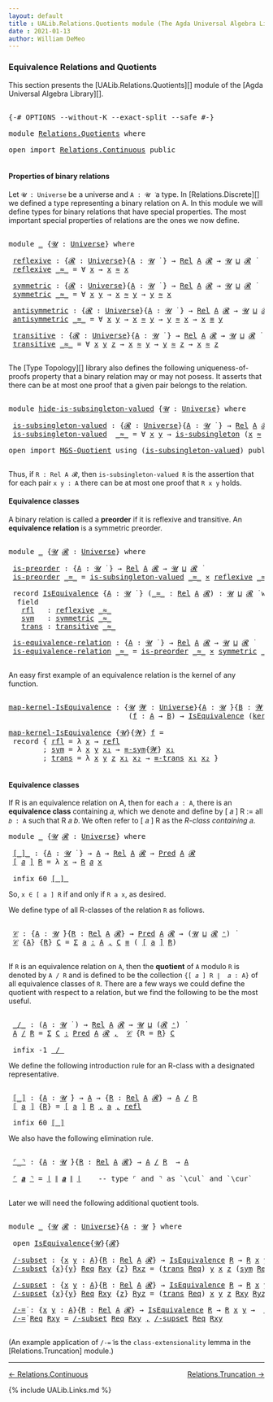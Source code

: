 ```yaml
---
layout: default
title : UALib.Relations.Quotients module (The Agda Universal Algebra Library)
date : 2021-01-13
author: William DeMeo
---
```


### <a id="equivalence-relations-and-quotients">Equivalence Relations and Quotients</a>

This section presents the [UALib.Relations.Quotients][] module of the [Agda Universal Algebra Library][].

<pre class="Agda">

<a id="354" class="Symbol">{-#</a> <a id="358" class="Keyword">OPTIONS</a> <a id="366" class="Pragma">--without-K</a> <a id="378" class="Pragma">--exact-split</a> <a id="392" class="Pragma">--safe</a> <a id="399" class="Symbol">#-}</a>

<a id="404" class="Keyword">module</a> <a id="411" href="Relations.Quotients.html" class="Module">Relations.Quotients</a> <a id="431" class="Keyword">where</a>

<a id="438" class="Keyword">open</a> <a id="443" class="Keyword">import</a> <a id="450" href="Relations.Continuous.html" class="Module">Relations.Continuous</a> <a id="471" class="Keyword">public</a>

</pre>


#### <a id="properties-of-binary-relations">Properties of binary relations</a>

Let `𝓤 : Universe` be a universe and `A : 𝓤 ̇` a type.  In [Relations.Discrete][] we defined a type representing a binary relation on A.  In this module we will define types for binary relations that have special properties. The most important special properties of relations are the ones we now define.

<pre class="Agda">

<a id="891" class="Keyword">module</a> <a id="898" href="Relations.Quotients.html#898" class="Module">_</a> <a id="900" class="Symbol">{</a><a id="901" href="Relations.Quotients.html#901" class="Bound">𝓤</a> <a id="903" class="Symbol">:</a> <a id="905" href="Agda.Primitive.html#423" class="Postulate">Universe</a><a id="913" class="Symbol">}</a> <a id="915" class="Keyword">where</a>

 <a id="923" href="Relations.Quotients.html#923" class="Function">reflexive</a> <a id="933" class="Symbol">:</a> <a id="935" class="Symbol">{</a><a id="936" href="Relations.Quotients.html#936" class="Bound">𝓡</a> <a id="938" class="Symbol">:</a> <a id="940" href="Agda.Primitive.html#423" class="Postulate">Universe</a><a id="948" class="Symbol">}{</a><a id="950" href="Relations.Quotients.html#950" class="Bound">A</a> <a id="952" class="Symbol">:</a> <a id="954" href="Relations.Quotients.html#901" class="Bound">𝓤</a> <a id="956" href="Universes.html#403" class="Function Operator">̇</a> <a id="958" class="Symbol">}</a> <a id="960" class="Symbol">→</a> <a id="962" href="Relations.Discrete.html#7222" class="Function">Rel</a> <a id="966" href="Relations.Quotients.html#950" class="Bound">A</a> <a id="968" href="Relations.Quotients.html#936" class="Bound">𝓡</a> <a id="970" class="Symbol">→</a> <a id="972" href="Relations.Quotients.html#901" class="Bound">𝓤</a> <a id="974" href="Agda.Primitive.html#636" class="Primitive Operator">⊔</a> <a id="976" href="Relations.Quotients.html#936" class="Bound">𝓡</a> <a id="978" href="Universes.html#403" class="Function Operator">̇</a>
 <a id="981" href="Relations.Quotients.html#923" class="Function">reflexive</a> <a id="991" href="Relations.Quotients.html#991" class="Bound Operator">_≈_</a> <a id="995" class="Symbol">=</a> <a id="997" class="Symbol">∀</a> <a id="999" href="Relations.Quotients.html#999" class="Bound">x</a> <a id="1001" class="Symbol">→</a> <a id="1003" href="Relations.Quotients.html#999" class="Bound">x</a> <a id="1005" href="Relations.Quotients.html#991" class="Bound Operator">≈</a> <a id="1007" href="Relations.Quotients.html#999" class="Bound">x</a>

 <a id="1011" href="Relations.Quotients.html#1011" class="Function">symmetric</a> <a id="1021" class="Symbol">:</a> <a id="1023" class="Symbol">{</a><a id="1024" href="Relations.Quotients.html#1024" class="Bound">𝓡</a> <a id="1026" class="Symbol">:</a> <a id="1028" href="Agda.Primitive.html#423" class="Postulate">Universe</a><a id="1036" class="Symbol">}{</a><a id="1038" href="Relations.Quotients.html#1038" class="Bound">A</a> <a id="1040" class="Symbol">:</a> <a id="1042" href="Relations.Quotients.html#901" class="Bound">𝓤</a> <a id="1044" href="Universes.html#403" class="Function Operator">̇</a> <a id="1046" class="Symbol">}</a> <a id="1048" class="Symbol">→</a> <a id="1050" href="Relations.Discrete.html#7222" class="Function">Rel</a> <a id="1054" href="Relations.Quotients.html#1038" class="Bound">A</a> <a id="1056" href="Relations.Quotients.html#1024" class="Bound">𝓡</a> <a id="1058" class="Symbol">→</a> <a id="1060" href="Relations.Quotients.html#901" class="Bound">𝓤</a> <a id="1062" href="Agda.Primitive.html#636" class="Primitive Operator">⊔</a> <a id="1064" href="Relations.Quotients.html#1024" class="Bound">𝓡</a> <a id="1066" href="Universes.html#403" class="Function Operator">̇</a>
 <a id="1069" href="Relations.Quotients.html#1011" class="Function">symmetric</a> <a id="1079" href="Relations.Quotients.html#1079" class="Bound Operator">_≈_</a> <a id="1083" class="Symbol">=</a> <a id="1085" class="Symbol">∀</a> <a id="1087" href="Relations.Quotients.html#1087" class="Bound">x</a> <a id="1089" href="Relations.Quotients.html#1089" class="Bound">y</a> <a id="1091" class="Symbol">→</a> <a id="1093" href="Relations.Quotients.html#1087" class="Bound">x</a> <a id="1095" href="Relations.Quotients.html#1079" class="Bound Operator">≈</a> <a id="1097" href="Relations.Quotients.html#1089" class="Bound">y</a> <a id="1099" class="Symbol">→</a> <a id="1101" href="Relations.Quotients.html#1089" class="Bound">y</a> <a id="1103" href="Relations.Quotients.html#1079" class="Bound Operator">≈</a> <a id="1105" href="Relations.Quotients.html#1087" class="Bound">x</a>

 <a id="1109" href="Relations.Quotients.html#1109" class="Function">antisymmetric</a> <a id="1123" class="Symbol">:</a> <a id="1125" class="Symbol">{</a><a id="1126" href="Relations.Quotients.html#1126" class="Bound">𝓡</a> <a id="1128" class="Symbol">:</a> <a id="1130" href="Agda.Primitive.html#423" class="Postulate">Universe</a><a id="1138" class="Symbol">}{</a><a id="1140" href="Relations.Quotients.html#1140" class="Bound">A</a> <a id="1142" class="Symbol">:</a> <a id="1144" href="Relations.Quotients.html#901" class="Bound">𝓤</a> <a id="1146" href="Universes.html#403" class="Function Operator">̇</a> <a id="1148" class="Symbol">}</a> <a id="1150" class="Symbol">→</a> <a id="1152" href="Relations.Discrete.html#7222" class="Function">Rel</a> <a id="1156" href="Relations.Quotients.html#1140" class="Bound">A</a> <a id="1158" href="Relations.Quotients.html#1126" class="Bound">𝓡</a> <a id="1160" class="Symbol">→</a> <a id="1162" href="Relations.Quotients.html#901" class="Bound">𝓤</a> <a id="1164" href="Agda.Primitive.html#636" class="Primitive Operator">⊔</a> <a id="1166" href="Relations.Quotients.html#1126" class="Bound">𝓡</a> <a id="1168" href="Universes.html#403" class="Function Operator">̇</a>
 <a id="1171" href="Relations.Quotients.html#1109" class="Function">antisymmetric</a> <a id="1185" href="Relations.Quotients.html#1185" class="Bound Operator">_≈_</a> <a id="1189" class="Symbol">=</a> <a id="1191" class="Symbol">∀</a> <a id="1193" href="Relations.Quotients.html#1193" class="Bound">x</a> <a id="1195" href="Relations.Quotients.html#1195" class="Bound">y</a> <a id="1197" class="Symbol">→</a> <a id="1199" href="Relations.Quotients.html#1193" class="Bound">x</a> <a id="1201" href="Relations.Quotients.html#1185" class="Bound Operator">≈</a> <a id="1203" href="Relations.Quotients.html#1195" class="Bound">y</a> <a id="1205" class="Symbol">→</a> <a id="1207" href="Relations.Quotients.html#1195" class="Bound">y</a> <a id="1209" href="Relations.Quotients.html#1185" class="Bound Operator">≈</a> <a id="1211" href="Relations.Quotients.html#1193" class="Bound">x</a> <a id="1213" class="Symbol">→</a> <a id="1215" href="Relations.Quotients.html#1193" class="Bound">x</a> <a id="1217" href="Prelude.Equality.html#2570" class="Datatype Operator">≡</a> <a id="1219" href="Relations.Quotients.html#1195" class="Bound">y</a>

 <a id="1223" href="Relations.Quotients.html#1223" class="Function">transitive</a> <a id="1234" class="Symbol">:</a> <a id="1236" class="Symbol">{</a><a id="1237" href="Relations.Quotients.html#1237" class="Bound">𝓡</a> <a id="1239" class="Symbol">:</a> <a id="1241" href="Agda.Primitive.html#423" class="Postulate">Universe</a><a id="1249" class="Symbol">}{</a><a id="1251" href="Relations.Quotients.html#1251" class="Bound">A</a> <a id="1253" class="Symbol">:</a> <a id="1255" href="Relations.Quotients.html#901" class="Bound">𝓤</a> <a id="1257" href="Universes.html#403" class="Function Operator">̇</a> <a id="1259" class="Symbol">}</a> <a id="1261" class="Symbol">→</a> <a id="1263" href="Relations.Discrete.html#7222" class="Function">Rel</a> <a id="1267" href="Relations.Quotients.html#1251" class="Bound">A</a> <a id="1269" href="Relations.Quotients.html#1237" class="Bound">𝓡</a> <a id="1271" class="Symbol">→</a> <a id="1273" href="Relations.Quotients.html#901" class="Bound">𝓤</a> <a id="1275" href="Agda.Primitive.html#636" class="Primitive Operator">⊔</a> <a id="1277" href="Relations.Quotients.html#1237" class="Bound">𝓡</a> <a id="1279" href="Universes.html#403" class="Function Operator">̇</a>
 <a id="1282" href="Relations.Quotients.html#1223" class="Function">transitive</a> <a id="1293" href="Relations.Quotients.html#1293" class="Bound Operator">_≈_</a> <a id="1297" class="Symbol">=</a> <a id="1299" class="Symbol">∀</a> <a id="1301" href="Relations.Quotients.html#1301" class="Bound">x</a> <a id="1303" href="Relations.Quotients.html#1303" class="Bound">y</a> <a id="1305" href="Relations.Quotients.html#1305" class="Bound">z</a> <a id="1307" class="Symbol">→</a> <a id="1309" href="Relations.Quotients.html#1301" class="Bound">x</a> <a id="1311" href="Relations.Quotients.html#1293" class="Bound Operator">≈</a> <a id="1313" href="Relations.Quotients.html#1303" class="Bound">y</a> <a id="1315" class="Symbol">→</a> <a id="1317" href="Relations.Quotients.html#1303" class="Bound">y</a> <a id="1319" href="Relations.Quotients.html#1293" class="Bound Operator">≈</a> <a id="1321" href="Relations.Quotients.html#1305" class="Bound">z</a> <a id="1323" class="Symbol">→</a> <a id="1325" href="Relations.Quotients.html#1301" class="Bound">x</a> <a id="1327" href="Relations.Quotients.html#1293" class="Bound Operator">≈</a> <a id="1329" href="Relations.Quotients.html#1305" class="Bound">z</a>

</pre>

The [Type Topology][] library also defines the following uniqueness-of-proofs property that a binary relation may or may not posess. It asserts that there can be at most one proof that a given pair belongs to the relation.

<pre class="Agda">

<a id="1582" class="Keyword">module</a> <a id="hide-is-subsingleton-valued"></a><a id="1589" href="Relations.Quotients.html#1589" class="Module">hide-is-subsingleton-valued</a> <a id="1617" class="Symbol">{</a><a id="1618" href="Relations.Quotients.html#1618" class="Bound">𝓤</a> <a id="1620" class="Symbol">:</a> <a id="1622" href="Agda.Primitive.html#423" class="Postulate">Universe</a><a id="1630" class="Symbol">}</a> <a id="1632" class="Keyword">where</a>

 <a id="hide-is-subsingleton-valued.is-subsingleton-valued"></a><a id="1640" href="Relations.Quotients.html#1640" class="Function">is-subsingleton-valued</a> <a id="1663" class="Symbol">:</a> <a id="1665" class="Symbol">{</a><a id="1666" href="Relations.Quotients.html#1666" class="Bound">𝓡</a> <a id="1668" class="Symbol">:</a> <a id="1670" href="Agda.Primitive.html#423" class="Postulate">Universe</a><a id="1678" class="Symbol">}{</a><a id="1680" href="Relations.Quotients.html#1680" class="Bound">A</a> <a id="1682" class="Symbol">:</a> <a id="1684" href="Relations.Quotients.html#1618" class="Bound">𝓤</a> <a id="1686" href="Universes.html#403" class="Function Operator">̇</a> <a id="1688" class="Symbol">}</a> <a id="1690" class="Symbol">→</a> <a id="1692" href="Relations.Discrete.html#7222" class="Function">Rel</a> <a id="1696" href="Relations.Quotients.html#1680" class="Bound">A</a> <a id="1698" href="Relations.Quotients.html#1666" class="Bound">𝓡</a> <a id="1700" class="Symbol">→</a> <a id="1702" href="Relations.Quotients.html#1618" class="Bound">𝓤</a> <a id="1704" href="Agda.Primitive.html#636" class="Primitive Operator">⊔</a> <a id="1706" href="Relations.Quotients.html#1666" class="Bound">𝓡</a> <a id="1708" href="Universes.html#403" class="Function Operator">̇</a>
 <a id="1711" href="Relations.Quotients.html#1640" class="Function">is-subsingleton-valued</a>  <a id="1735" href="Relations.Quotients.html#1735" class="Bound Operator">_≈_</a> <a id="1739" class="Symbol">=</a> <a id="1741" class="Symbol">∀</a> <a id="1743" href="Relations.Quotients.html#1743" class="Bound">x</a> <a id="1745" href="Relations.Quotients.html#1745" class="Bound">y</a> <a id="1747" class="Symbol">→</a> <a id="1749" href="MGS-Basic-UF.html#743" class="Function">is-subsingleton</a> <a id="1765" class="Symbol">(</a><a id="1766" href="Relations.Quotients.html#1743" class="Bound">x</a> <a id="1768" href="Relations.Quotients.html#1735" class="Bound Operator">≈</a> <a id="1770" href="Relations.Quotients.html#1745" class="Bound">y</a><a id="1771" class="Symbol">)</a>

<a id="1774" class="Keyword">open</a> <a id="1779" class="Keyword">import</a> <a id="1786" href="MGS-Quotient.html" class="Module">MGS-Quotient</a> <a id="1799" class="Keyword">using</a> <a id="1805" class="Symbol">(</a><a id="1806" href="MGS-Quotient.html#398" class="Function">is-subsingleton-valued</a><a id="1828" class="Symbol">)</a> <a id="1830" class="Keyword">public</a>

</pre>

Thus, if `R : Rel A 𝓡`, then `is-subsingleton-valued R` is the assertion that for each pair `x y : A` there can be at most one proof that `R x y` holds.



#### <a id="equivalence-classes">Equivalence classes</a>

A binary relation is called a **preorder** if it is reflexive and transitive. An **equivalence relation** is a symmetric preorder.


<pre class="Agda">

<a id="2211" class="Keyword">module</a> <a id="2218" href="Relations.Quotients.html#2218" class="Module">_</a> <a id="2220" class="Symbol">{</a><a id="2221" href="Relations.Quotients.html#2221" class="Bound">𝓤</a> <a id="2223" href="Relations.Quotients.html#2223" class="Bound">𝓡</a> <a id="2225" class="Symbol">:</a> <a id="2227" href="Agda.Primitive.html#423" class="Postulate">Universe</a><a id="2235" class="Symbol">}</a> <a id="2237" class="Keyword">where</a>

 <a id="2245" href="Relations.Quotients.html#2245" class="Function">is-preorder</a> <a id="2257" class="Symbol">:</a> <a id="2259" class="Symbol">{</a><a id="2260" href="Relations.Quotients.html#2260" class="Bound">A</a> <a id="2262" class="Symbol">:</a> <a id="2264" href="Relations.Quotients.html#2221" class="Bound">𝓤</a> <a id="2266" href="Universes.html#403" class="Function Operator">̇</a> <a id="2268" class="Symbol">}</a> <a id="2270" class="Symbol">→</a> <a id="2272" href="Relations.Discrete.html#7222" class="Function">Rel</a> <a id="2276" href="Relations.Quotients.html#2260" class="Bound">A</a> <a id="2278" href="Relations.Quotients.html#2223" class="Bound">𝓡</a> <a id="2280" class="Symbol">→</a> <a id="2282" href="Relations.Quotients.html#2221" class="Bound">𝓤</a> <a id="2284" href="Agda.Primitive.html#636" class="Primitive Operator">⊔</a> <a id="2286" href="Relations.Quotients.html#2223" class="Bound">𝓡</a> <a id="2288" href="Universes.html#403" class="Function Operator">̇</a>
 <a id="2291" href="Relations.Quotients.html#2245" class="Function">is-preorder</a> <a id="2303" href="Relations.Quotients.html#2303" class="Bound Operator">_≈_</a> <a id="2307" class="Symbol">=</a> <a id="2309" href="MGS-Quotient.html#398" class="Function">is-subsingleton-valued</a> <a id="2332" href="Relations.Quotients.html#2303" class="Bound Operator">_≈_</a> <a id="2336" href="MGS-MLTT.html#3515" class="Function Operator">×</a> <a id="2338" href="Relations.Quotients.html#923" class="Function">reflexive</a> <a id="2348" href="Relations.Quotients.html#2303" class="Bound Operator">_≈_</a> <a id="2352" href="MGS-MLTT.html#3515" class="Function Operator">×</a> <a id="2354" href="Relations.Quotients.html#1223" class="Function">transitive</a> <a id="2365" href="Relations.Quotients.html#2303" class="Bound Operator">_≈_</a>

 <a id="2371" class="Keyword">record</a> <a id="2378" href="Relations.Quotients.html#2378" class="Record">IsEquivalence</a> <a id="2392" class="Symbol">{</a><a id="2393" href="Relations.Quotients.html#2393" class="Bound">A</a> <a id="2395" class="Symbol">:</a> <a id="2397" href="Relations.Quotients.html#2221" class="Bound">𝓤</a> <a id="2399" href="Universes.html#403" class="Function Operator">̇</a> <a id="2401" class="Symbol">}</a> <a id="2403" class="Symbol">(</a><a id="2404" href="Relations.Quotients.html#2404" class="Bound Operator">_≈_</a> <a id="2408" class="Symbol">:</a> <a id="2410" href="Relations.Discrete.html#7222" class="Function">Rel</a> <a id="2414" href="Relations.Quotients.html#2393" class="Bound">A</a> <a id="2416" href="Relations.Quotients.html#2223" class="Bound">𝓡</a><a id="2417" class="Symbol">)</a> <a id="2419" class="Symbol">:</a> <a id="2421" href="Relations.Quotients.html#2221" class="Bound">𝓤</a> <a id="2423" href="Agda.Primitive.html#636" class="Primitive Operator">⊔</a> <a id="2425" href="Relations.Quotients.html#2223" class="Bound">𝓡</a> <a id="2427" href="Universes.html#403" class="Function Operator">̇</a> <a id="2429" class="Keyword">where</a>
  <a id="2437" class="Keyword">field</a>
   <a id="2446" href="Relations.Quotients.html#2446" class="Field">rfl</a>   <a id="2452" class="Symbol">:</a> <a id="2454" href="Relations.Quotients.html#923" class="Function">reflexive</a> <a id="2464" href="Relations.Quotients.html#2404" class="Bound Operator">_≈_</a>
   <a id="2471" href="Relations.Quotients.html#2471" class="Field">sym</a>   <a id="2477" class="Symbol">:</a> <a id="2479" href="Relations.Quotients.html#1011" class="Function">symmetric</a> <a id="2489" href="Relations.Quotients.html#2404" class="Bound Operator">_≈_</a>
   <a id="2496" href="Relations.Quotients.html#2496" class="Field">trans</a> <a id="2502" class="Symbol">:</a> <a id="2504" href="Relations.Quotients.html#1223" class="Function">transitive</a> <a id="2515" href="Relations.Quotients.html#2404" class="Bound Operator">_≈_</a>

 <a id="2521" href="Relations.Quotients.html#2521" class="Function">is-equivalence-relation</a> <a id="2545" class="Symbol">:</a> <a id="2547" class="Symbol">{</a><a id="2548" href="Relations.Quotients.html#2548" class="Bound">A</a> <a id="2550" class="Symbol">:</a> <a id="2552" href="Relations.Quotients.html#2221" class="Bound">𝓤</a> <a id="2554" href="Universes.html#403" class="Function Operator">̇</a> <a id="2556" class="Symbol">}</a> <a id="2558" class="Symbol">→</a> <a id="2560" href="Relations.Discrete.html#7222" class="Function">Rel</a> <a id="2564" href="Relations.Quotients.html#2548" class="Bound">A</a> <a id="2566" href="Relations.Quotients.html#2223" class="Bound">𝓡</a> <a id="2568" class="Symbol">→</a> <a id="2570" href="Relations.Quotients.html#2221" class="Bound">𝓤</a> <a id="2572" href="Agda.Primitive.html#636" class="Primitive Operator">⊔</a> <a id="2574" href="Relations.Quotients.html#2223" class="Bound">𝓡</a> <a id="2576" href="Universes.html#403" class="Function Operator">̇</a>
 <a id="2579" href="Relations.Quotients.html#2521" class="Function">is-equivalence-relation</a> <a id="2603" href="Relations.Quotients.html#2603" class="Bound Operator">_≈_</a> <a id="2607" class="Symbol">=</a> <a id="2609" href="Relations.Quotients.html#2245" class="Function">is-preorder</a> <a id="2621" href="Relations.Quotients.html#2603" class="Bound Operator">_≈_</a> <a id="2625" href="MGS-MLTT.html#3515" class="Function Operator">×</a> <a id="2627" href="Relations.Quotients.html#1011" class="Function">symmetric</a> <a id="2637" href="Relations.Quotients.html#2603" class="Bound Operator">_≈_</a>

</pre>

An easy first example of an equivalence relation is the kernel of any function.

<pre class="Agda">

<a id="map-kernel-IsEquivalence"></a><a id="2749" href="Relations.Quotients.html#2749" class="Function">map-kernel-IsEquivalence</a> <a id="2774" class="Symbol">:</a> <a id="2776" class="Symbol">{</a><a id="2777" href="Relations.Quotients.html#2777" class="Bound">𝓤</a> <a id="2779" href="Relations.Quotients.html#2779" class="Bound">𝓦</a> <a id="2781" class="Symbol">:</a> <a id="2783" href="Agda.Primitive.html#423" class="Postulate">Universe</a><a id="2791" class="Symbol">}{</a><a id="2793" href="Relations.Quotients.html#2793" class="Bound">A</a> <a id="2795" class="Symbol">:</a> <a id="2797" href="Relations.Quotients.html#2777" class="Bound">𝓤</a> <a id="2799" href="Universes.html#403" class="Function Operator">̇</a><a id="2800" class="Symbol">}{</a><a id="2802" href="Relations.Quotients.html#2802" class="Bound">B</a> <a id="2804" class="Symbol">:</a> <a id="2806" href="Relations.Quotients.html#2779" class="Bound">𝓦</a> <a id="2808" href="Universes.html#403" class="Function Operator">̇</a><a id="2809" class="Symbol">}</a>
                            <a id="2839" class="Symbol">(</a><a id="2840" href="Relations.Quotients.html#2840" class="Bound">f</a> <a id="2842" class="Symbol">:</a> <a id="2844" href="Relations.Quotients.html#2793" class="Bound">A</a> <a id="2846" class="Symbol">→</a> <a id="2848" href="Relations.Quotients.html#2802" class="Bound">B</a><a id="2849" class="Symbol">)</a> <a id="2851" class="Symbol">→</a> <a id="2853" href="Relations.Quotients.html#2378" class="Record">IsEquivalence</a> <a id="2867" class="Symbol">(</a><a id="2868" href="Relations.Discrete.html#7775" class="Function">ker</a><a id="2871" class="Symbol">{</a><a id="2872" href="Relations.Quotients.html#2777" class="Bound">𝓤</a><a id="2873" class="Symbol">}{</a><a id="2875" href="Relations.Quotients.html#2779" class="Bound">𝓦</a><a id="2876" class="Symbol">}</a> <a id="2878" href="Relations.Quotients.html#2840" class="Bound">f</a><a id="2879" class="Symbol">)</a>

<a id="2882" href="Relations.Quotients.html#2749" class="Function">map-kernel-IsEquivalence</a> <a id="2907" class="Symbol">{</a><a id="2908" href="Relations.Quotients.html#2908" class="Bound">𝓤</a><a id="2909" class="Symbol">}{</a><a id="2911" href="Relations.Quotients.html#2911" class="Bound">𝓦</a><a id="2912" class="Symbol">}</a> <a id="2914" href="Relations.Quotients.html#2914" class="Bound">f</a> <a id="2916" class="Symbol">=</a>
 <a id="2919" class="Keyword">record</a> <a id="2926" class="Symbol">{</a> <a id="2928" href="Relations.Quotients.html#2446" class="Field">rfl</a> <a id="2932" class="Symbol">=</a> <a id="2934" class="Symbol">λ</a> <a id="2936" href="Relations.Quotients.html#2936" class="Bound">x</a> <a id="2938" class="Symbol">→</a> <a id="2940" href="Identity-Type.html#162" class="InductiveConstructor">refl</a>
        <a id="2953" class="Symbol">;</a> <a id="2955" href="Relations.Quotients.html#2471" class="Field">sym</a> <a id="2959" class="Symbol">=</a> <a id="2961" class="Symbol">λ</a> <a id="2963" href="Relations.Quotients.html#2963" class="Bound">x</a> <a id="2965" href="Relations.Quotients.html#2965" class="Bound">y</a> <a id="2967" href="Relations.Quotients.html#2967" class="Bound">x₁</a> <a id="2970" class="Symbol">→</a> <a id="2972" href="Prelude.Equality.html#3161" class="Function">≡-sym</a><a id="2977" class="Symbol">{</a><a id="2978" href="Relations.Quotients.html#2911" class="Bound">𝓦</a><a id="2979" class="Symbol">}</a> <a id="2981" href="Relations.Quotients.html#2967" class="Bound">x₁</a>
        <a id="2992" class="Symbol">;</a> <a id="2994" href="Relations.Quotients.html#2496" class="Field">trans</a> <a id="3000" class="Symbol">=</a> <a id="3002" class="Symbol">λ</a> <a id="3004" href="Relations.Quotients.html#3004" class="Bound">x</a> <a id="3006" href="Relations.Quotients.html#3006" class="Bound">y</a> <a id="3008" href="Relations.Quotients.html#3008" class="Bound">z</a> <a id="3010" href="Relations.Quotients.html#3010" class="Bound">x₁</a> <a id="3013" href="Relations.Quotients.html#3013" class="Bound">x₂</a> <a id="3016" class="Symbol">→</a> <a id="3018" href="Prelude.Equality.html#3306" class="Function">≡-trans</a> <a id="3026" href="Relations.Quotients.html#3010" class="Bound">x₁</a> <a id="3029" href="Relations.Quotients.html#3013" class="Bound">x₂</a> <a id="3032" class="Symbol">}</a>

</pre>




#### <a id="equivalence-classes">Equivalence classes</a>

If R is an equivalence relation on A, then for each `𝑎 : A`, there is an **equivalence class** containing 𝑎, which we denote and define by [ 𝑎 ] R := all `𝑏 : A` such that R 𝑎 𝑏. We often refer to [ 𝑎 ] R as the *R-class containing* 𝑎.

<pre class="Agda">
<a id="3358" class="Keyword">module</a> <a id="3365" href="Relations.Quotients.html#3365" class="Module">_</a> <a id="3367" class="Symbol">{</a><a id="3368" href="Relations.Quotients.html#3368" class="Bound">𝓤</a> <a id="3370" href="Relations.Quotients.html#3370" class="Bound">𝓡</a> <a id="3372" class="Symbol">:</a> <a id="3374" href="Agda.Primitive.html#423" class="Postulate">Universe</a><a id="3382" class="Symbol">}</a> <a id="3384" class="Keyword">where</a>

 <a id="3392" href="Relations.Quotients.html#3392" class="Function Operator">[_]_</a> <a id="3397" class="Symbol">:</a> <a id="3399" class="Symbol">{</a><a id="3400" href="Relations.Quotients.html#3400" class="Bound">A</a> <a id="3402" class="Symbol">:</a> <a id="3404" href="Relations.Quotients.html#3368" class="Bound">𝓤</a> <a id="3406" href="Universes.html#403" class="Function Operator">̇</a> <a id="3408" class="Symbol">}</a> <a id="3410" class="Symbol">→</a> <a id="3412" href="Relations.Quotients.html#3400" class="Bound">A</a> <a id="3414" class="Symbol">→</a> <a id="3416" href="Relations.Discrete.html#7222" class="Function">Rel</a> <a id="3420" href="Relations.Quotients.html#3400" class="Bound">A</a> <a id="3422" href="Relations.Quotients.html#3370" class="Bound">𝓡</a> <a id="3424" class="Symbol">→</a> <a id="3426" href="Relations.Discrete.html#1660" class="Function">Pred</a> <a id="3431" href="Relations.Quotients.html#3400" class="Bound">A</a> <a id="3433" href="Relations.Quotients.html#3370" class="Bound">𝓡</a>
 <a id="3436" href="Relations.Quotients.html#3392" class="Function Operator">[</a> <a id="3438" href="Relations.Quotients.html#3438" class="Bound">𝑎</a> <a id="3440" href="Relations.Quotients.html#3392" class="Function Operator">]</a> <a id="3442" href="Relations.Quotients.html#3442" class="Bound">R</a> <a id="3444" class="Symbol">=</a> <a id="3446" class="Symbol">λ</a> <a id="3448" href="Relations.Quotients.html#3448" class="Bound">x</a> <a id="3450" class="Symbol">→</a> <a id="3452" href="Relations.Quotients.html#3442" class="Bound">R</a> <a id="3454" href="Relations.Quotients.html#3438" class="Bound">𝑎</a> <a id="3456" href="Relations.Quotients.html#3448" class="Bound">x</a>

 <a id="3460" class="Keyword">infix</a> <a id="3466" class="Number">60</a> <a id="3469" href="Relations.Quotients.html#3392" class="Function Operator">[_]_</a>
</pre>

So, `x ∈ [ a ] R` if and only if `R a x`, as desired.

We define type of all R-classes of the relation `R` as follows.

<pre class="Agda">

 <a id="3621" href="Relations.Quotients.html#3621" class="Function">𝒞</a> <a id="3623" class="Symbol">:</a> <a id="3625" class="Symbol">{</a><a id="3626" href="Relations.Quotients.html#3626" class="Bound">A</a> <a id="3628" class="Symbol">:</a> <a id="3630" href="Relations.Quotients.html#3368" class="Bound">𝓤</a> <a id="3632" href="Universes.html#403" class="Function Operator">̇</a><a id="3633" class="Symbol">}{</a><a id="3635" href="Relations.Quotients.html#3635" class="Bound">R</a> <a id="3637" class="Symbol">:</a> <a id="3639" href="Relations.Discrete.html#7222" class="Function">Rel</a> <a id="3643" href="Relations.Quotients.html#3626" class="Bound">A</a> <a id="3645" href="Relations.Quotients.html#3370" class="Bound">𝓡</a><a id="3646" class="Symbol">}</a> <a id="3648" class="Symbol">→</a> <a id="3650" href="Relations.Discrete.html#1660" class="Function">Pred</a> <a id="3655" href="Relations.Quotients.html#3626" class="Bound">A</a> <a id="3657" href="Relations.Quotients.html#3370" class="Bound">𝓡</a> <a id="3659" class="Symbol">→</a> <a id="3661" class="Symbol">(</a><a id="3662" href="Relations.Quotients.html#3368" class="Bound">𝓤</a> <a id="3664" href="Agda.Primitive.html#636" class="Primitive Operator">⊔</a> <a id="3666" href="Relations.Quotients.html#3370" class="Bound">𝓡</a> <a id="3668" href="Agda.Primitive.html#606" class="Primitive Operator">⁺</a><a id="3669" class="Symbol">)</a> <a id="3671" href="Universes.html#403" class="Function Operator">̇</a>
 <a id="3674" href="Relations.Quotients.html#3621" class="Function">𝒞</a> <a id="3676" class="Symbol">{</a><a id="3677" href="Relations.Quotients.html#3677" class="Bound">A</a><a id="3678" class="Symbol">}</a> <a id="3680" class="Symbol">{</a><a id="3681" href="Relations.Quotients.html#3681" class="Bound">R</a><a id="3682" class="Symbol">}</a> <a id="3684" href="Relations.Quotients.html#3684" class="Bound">C</a> <a id="3686" class="Symbol">=</a> <a id="3688" href="MGS-MLTT.html#3074" class="Function">Σ</a> <a id="3690" href="Relations.Quotients.html#3690" class="Bound">a</a> <a id="3692" href="MGS-MLTT.html#3074" class="Function">꞉</a> <a id="3694" href="Relations.Quotients.html#3677" class="Bound">A</a> <a id="3696" href="MGS-MLTT.html#3074" class="Function">,</a> <a id="3698" href="Relations.Quotients.html#3684" class="Bound">C</a> <a id="3700" href="Prelude.Equality.html#2570" class="Datatype Operator">≡</a> <a id="3702" class="Symbol">(</a> <a id="3704" href="Relations.Quotients.html#3392" class="Function Operator">[</a> <a id="3706" href="Relations.Quotients.html#3690" class="Bound">a</a> <a id="3708" href="Relations.Quotients.html#3392" class="Function Operator">]</a> <a id="3710" href="Relations.Quotients.html#3681" class="Bound">R</a><a id="3711" class="Symbol">)</a>

</pre>

If `R` is an equivalence relation on `A`, then the **quotient** of `A` modulo `R` is denoted by `A / R` and is defined to be the collection `{[ 𝑎 ] R ∣  𝑎 : A}` of all equivalence classes of `R`. There are a few ways we could define the quotient with respect to a relation, but we find the following to be the most useful.

<pre class="Agda">

 <a id="4065" href="Relations.Quotients.html#4065" class="Function Operator">_/_</a> <a id="4069" class="Symbol">:</a> <a id="4071" class="Symbol">(</a><a id="4072" href="Relations.Quotients.html#4072" class="Bound">A</a> <a id="4074" class="Symbol">:</a> <a id="4076" href="Relations.Quotients.html#3368" class="Bound">𝓤</a> <a id="4078" href="Universes.html#403" class="Function Operator">̇</a> <a id="4080" class="Symbol">)</a> <a id="4082" class="Symbol">→</a> <a id="4084" href="Relations.Discrete.html#7222" class="Function">Rel</a> <a id="4088" href="Relations.Quotients.html#4072" class="Bound">A</a> <a id="4090" href="Relations.Quotients.html#3370" class="Bound">𝓡</a> <a id="4092" class="Symbol">→</a> <a id="4094" href="Relations.Quotients.html#3368" class="Bound">𝓤</a> <a id="4096" href="Agda.Primitive.html#636" class="Primitive Operator">⊔</a> <a id="4098" class="Symbol">(</a><a id="4099" href="Relations.Quotients.html#3370" class="Bound">𝓡</a> <a id="4101" href="Agda.Primitive.html#606" class="Primitive Operator">⁺</a><a id="4102" class="Symbol">)</a> <a id="4104" href="Universes.html#403" class="Function Operator">̇</a>
 <a id="4107" href="Relations.Quotients.html#4107" class="Bound">A</a> <a id="4109" href="Relations.Quotients.html#4065" class="Function Operator">/</a> <a id="4111" href="Relations.Quotients.html#4111" class="Bound">R</a> <a id="4113" class="Symbol">=</a> <a id="4115" href="MGS-MLTT.html#3074" class="Function">Σ</a> <a id="4117" href="Relations.Quotients.html#4117" class="Bound">C</a> <a id="4119" href="MGS-MLTT.html#3074" class="Function">꞉</a> <a id="4121" href="Relations.Discrete.html#1660" class="Function">Pred</a> <a id="4126" href="Relations.Quotients.html#4107" class="Bound">A</a> <a id="4128" href="Relations.Quotients.html#3370" class="Bound">𝓡</a> <a id="4130" href="MGS-MLTT.html#3074" class="Function">,</a>  <a id="4133" href="Relations.Quotients.html#3621" class="Function">𝒞</a> <a id="4135" class="Symbol">{</a><a id="4136" class="Argument">R</a> <a id="4138" class="Symbol">=</a> <a id="4140" href="Relations.Quotients.html#4111" class="Bound">R</a><a id="4141" class="Symbol">}</a> <a id="4143" href="Relations.Quotients.html#4117" class="Bound">C</a>

 <a id="4147" class="Keyword">infix</a> <a id="4153" class="Number">-1</a> <a id="4156" href="Relations.Quotients.html#4065" class="Function Operator">_/_</a>
</pre>

We define the following introduction rule for an R-class with a designated representative.

<pre class="Agda">

 <a id="4279" href="Relations.Quotients.html#4279" class="Function Operator">⟦_⟧</a> <a id="4283" class="Symbol">:</a> <a id="4285" class="Symbol">{</a><a id="4286" href="Relations.Quotients.html#4286" class="Bound">A</a> <a id="4288" class="Symbol">:</a> <a id="4290" href="Relations.Quotients.html#3368" class="Bound">𝓤</a> <a id="4292" href="Universes.html#403" class="Function Operator">̇</a><a id="4293" class="Symbol">}</a> <a id="4295" class="Symbol">→</a> <a id="4297" href="Relations.Quotients.html#4286" class="Bound">A</a> <a id="4299" class="Symbol">→</a> <a id="4301" class="Symbol">{</a><a id="4302" href="Relations.Quotients.html#4302" class="Bound">R</a> <a id="4304" class="Symbol">:</a> <a id="4306" href="Relations.Discrete.html#7222" class="Function">Rel</a> <a id="4310" href="Relations.Quotients.html#4286" class="Bound">A</a> <a id="4312" href="Relations.Quotients.html#3370" class="Bound">𝓡</a><a id="4313" class="Symbol">}</a> <a id="4315" class="Symbol">→</a> <a id="4317" href="Relations.Quotients.html#4286" class="Bound">A</a> <a id="4319" href="Relations.Quotients.html#4065" class="Function Operator">/</a> <a id="4321" href="Relations.Quotients.html#4302" class="Bound">R</a>
 <a id="4324" href="Relations.Quotients.html#4279" class="Function Operator">⟦</a> <a id="4326" href="Relations.Quotients.html#4326" class="Bound">a</a> <a id="4328" href="Relations.Quotients.html#4279" class="Function Operator">⟧</a> <a id="4330" class="Symbol">{</a><a id="4331" href="Relations.Quotients.html#4331" class="Bound">R</a><a id="4332" class="Symbol">}</a> <a id="4334" class="Symbol">=</a> <a id="4336" href="Relations.Quotients.html#3392" class="Function Operator">[</a> <a id="4338" href="Relations.Quotients.html#4326" class="Bound">a</a> <a id="4340" href="Relations.Quotients.html#3392" class="Function Operator">]</a> <a id="4342" href="Relations.Quotients.html#4331" class="Bound">R</a> <a id="4344" href="Prelude.Preliminaries.html#11707" class="InductiveConstructor Operator">,</a> <a id="4346" href="Relations.Quotients.html#4326" class="Bound">a</a> <a id="4348" href="Prelude.Preliminaries.html#11707" class="InductiveConstructor Operator">,</a> <a id="4350" href="Identity-Type.html#162" class="InductiveConstructor">refl</a>

 <a id="4357" class="Keyword">infix</a> <a id="4363" class="Number">60</a> <a id="4366" href="Relations.Quotients.html#4279" class="Function Operator">⟦_⟧</a>
</pre>

We also have the following elimination rule.

<pre class="Agda">

 <a id="4443" href="Relations.Quotients.html#4443" class="Function Operator">⌜_⌝</a> <a id="4447" class="Symbol">:</a> <a id="4449" class="Symbol">{</a><a id="4450" href="Relations.Quotients.html#4450" class="Bound">A</a> <a id="4452" class="Symbol">:</a> <a id="4454" href="Relations.Quotients.html#3368" class="Bound">𝓤</a> <a id="4456" href="Universes.html#403" class="Function Operator">̇</a><a id="4457" class="Symbol">}{</a><a id="4459" href="Relations.Quotients.html#4459" class="Bound">R</a> <a id="4461" class="Symbol">:</a> <a id="4463" href="Relations.Discrete.html#7222" class="Function">Rel</a> <a id="4467" href="Relations.Quotients.html#4450" class="Bound">A</a> <a id="4469" href="Relations.Quotients.html#3370" class="Bound">𝓡</a><a id="4470" class="Symbol">}</a> <a id="4472" class="Symbol">→</a> <a id="4474" href="Relations.Quotients.html#4450" class="Bound">A</a> <a id="4476" href="Relations.Quotients.html#4065" class="Function Operator">/</a> <a id="4478" href="Relations.Quotients.html#4459" class="Bound">R</a>  <a id="4481" class="Symbol">→</a> <a id="4483" href="Relations.Quotients.html#4450" class="Bound">A</a>

 <a id="4487" href="Relations.Quotients.html#4443" class="Function Operator">⌜</a> <a id="4489" href="Relations.Quotients.html#4489" class="Bound">𝒂</a> <a id="4491" href="Relations.Quotients.html#4443" class="Function Operator">⌝</a> <a id="4493" class="Symbol">=</a> <a id="4495" href="Prelude.Preliminaries.html#12379" class="Function Operator">∣</a> <a id="4497" href="Prelude.Preliminaries.html#12457" class="Function Operator">∥</a> <a id="4499" href="Relations.Quotients.html#4489" class="Bound">𝒂</a> <a id="4501" href="Prelude.Preliminaries.html#12457" class="Function Operator">∥</a> <a id="4503" href="Prelude.Preliminaries.html#12379" class="Function Operator">∣</a>    <a id="4508" class="Comment">-- type ⌜ and ⌝ as `\cul` and `\cur`</a>

</pre>

Later we will need the following additional quotient tools.

<pre class="Agda">

<a id="4633" class="Keyword">module</a> <a id="4640" href="Relations.Quotients.html#4640" class="Module">_</a> <a id="4642" class="Symbol">{</a><a id="4643" href="Relations.Quotients.html#4643" class="Bound">𝓤</a> <a id="4645" href="Relations.Quotients.html#4645" class="Bound">𝓡</a> <a id="4647" class="Symbol">:</a> <a id="4649" href="Agda.Primitive.html#423" class="Postulate">Universe</a><a id="4657" class="Symbol">}{</a><a id="4659" href="Relations.Quotients.html#4659" class="Bound">A</a> <a id="4661" class="Symbol">:</a> <a id="4663" href="Relations.Quotients.html#4643" class="Bound">𝓤</a> <a id="4665" href="Universes.html#403" class="Function Operator">̇</a><a id="4666" class="Symbol">}</a> <a id="4668" class="Keyword">where</a>

 <a id="4676" class="Keyword">open</a> <a id="4681" href="Relations.Quotients.html#2378" class="Module">IsEquivalence</a><a id="4694" class="Symbol">{</a><a id="4695" href="Relations.Quotients.html#4643" class="Bound">𝓤</a><a id="4696" class="Symbol">}{</a><a id="4698" href="Relations.Quotients.html#4645" class="Bound">𝓡</a><a id="4699" class="Symbol">}</a>

 <a id="4703" href="Relations.Quotients.html#4703" class="Function">/-subset</a> <a id="4712" class="Symbol">:</a> <a id="4714" class="Symbol">{</a><a id="4715" href="Relations.Quotients.html#4715" class="Bound">x</a> <a id="4717" href="Relations.Quotients.html#4717" class="Bound">y</a> <a id="4719" class="Symbol">:</a> <a id="4721" href="Relations.Quotients.html#4659" class="Bound">A</a><a id="4722" class="Symbol">}{</a><a id="4724" href="Relations.Quotients.html#4724" class="Bound">R</a> <a id="4726" class="Symbol">:</a> <a id="4728" href="Relations.Discrete.html#7222" class="Function">Rel</a> <a id="4732" href="Relations.Quotients.html#4659" class="Bound">A</a> <a id="4734" href="Relations.Quotients.html#4645" class="Bound">𝓡</a><a id="4735" class="Symbol">}</a> <a id="4737" class="Symbol">→</a> <a id="4739" href="Relations.Quotients.html#2378" class="Record">IsEquivalence</a> <a id="4753" href="Relations.Quotients.html#4724" class="Bound">R</a> <a id="4755" class="Symbol">→</a> <a id="4757" href="Relations.Quotients.html#4724" class="Bound">R</a> <a id="4759" href="Relations.Quotients.html#4715" class="Bound">x</a> <a id="4761" href="Relations.Quotients.html#4717" class="Bound">y</a> <a id="4763" class="Symbol">→</a>  <a id="4766" href="Relations.Quotients.html#3392" class="Function Operator">[</a> <a id="4768" href="Relations.Quotients.html#4715" class="Bound">x</a> <a id="4770" href="Relations.Quotients.html#3392" class="Function Operator">]</a> <a id="4772" href="Relations.Quotients.html#4724" class="Bound">R</a>  <a id="4775" href="Relations.Discrete.html#2783" class="Function Operator">⊆</a>  <a id="4778" href="Relations.Quotients.html#3392" class="Function Operator">[</a> <a id="4780" href="Relations.Quotients.html#4717" class="Bound">y</a> <a id="4782" href="Relations.Quotients.html#3392" class="Function Operator">]</a> <a id="4784" href="Relations.Quotients.html#4724" class="Bound">R</a>
 <a id="4787" href="Relations.Quotients.html#4703" class="Function">/-subset</a> <a id="4796" class="Symbol">{</a><a id="4797" href="Relations.Quotients.html#4797" class="Bound">x</a><a id="4798" class="Symbol">}{</a><a id="4800" href="Relations.Quotients.html#4800" class="Bound">y</a><a id="4801" class="Symbol">}</a> <a id="4803" href="Relations.Quotients.html#4803" class="Bound">Req</a> <a id="4807" href="Relations.Quotients.html#4807" class="Bound">Rxy</a> <a id="4811" class="Symbol">{</a><a id="4812" href="Relations.Quotients.html#4812" class="Bound">z</a><a id="4813" class="Symbol">}</a> <a id="4815" href="Relations.Quotients.html#4815" class="Bound">Rxz</a> <a id="4819" class="Symbol">=</a> <a id="4821" class="Symbol">(</a><a id="4822" href="Relations.Quotients.html#2496" class="Field">trans</a> <a id="4828" href="Relations.Quotients.html#4803" class="Bound">Req</a><a id="4831" class="Symbol">)</a> <a id="4833" href="Relations.Quotients.html#4800" class="Bound">y</a> <a id="4835" href="Relations.Quotients.html#4797" class="Bound">x</a> <a id="4837" href="Relations.Quotients.html#4812" class="Bound">z</a> <a id="4839" class="Symbol">(</a><a id="4840" href="Relations.Quotients.html#2471" class="Field">sym</a> <a id="4844" href="Relations.Quotients.html#4803" class="Bound">Req</a> <a id="4848" href="Relations.Quotients.html#4797" class="Bound">x</a> <a id="4850" href="Relations.Quotients.html#4800" class="Bound">y</a> <a id="4852" href="Relations.Quotients.html#4807" class="Bound">Rxy</a><a id="4855" class="Symbol">)</a> <a id="4857" href="Relations.Quotients.html#4815" class="Bound">Rxz</a>

 <a id="4863" href="Relations.Quotients.html#4863" class="Function">/-supset</a> <a id="4872" class="Symbol">:</a> <a id="4874" class="Symbol">{</a><a id="4875" href="Relations.Quotients.html#4875" class="Bound">x</a> <a id="4877" href="Relations.Quotients.html#4877" class="Bound">y</a> <a id="4879" class="Symbol">:</a> <a id="4881" href="Relations.Quotients.html#4659" class="Bound">A</a><a id="4882" class="Symbol">}{</a><a id="4884" href="Relations.Quotients.html#4884" class="Bound">R</a> <a id="4886" class="Symbol">:</a> <a id="4888" href="Relations.Discrete.html#7222" class="Function">Rel</a> <a id="4892" href="Relations.Quotients.html#4659" class="Bound">A</a> <a id="4894" href="Relations.Quotients.html#4645" class="Bound">𝓡</a><a id="4895" class="Symbol">}</a> <a id="4897" class="Symbol">→</a> <a id="4899" href="Relations.Quotients.html#2378" class="Record">IsEquivalence</a> <a id="4913" href="Relations.Quotients.html#4884" class="Bound">R</a> <a id="4915" class="Symbol">→</a> <a id="4917" href="Relations.Quotients.html#4884" class="Bound">R</a> <a id="4919" href="Relations.Quotients.html#4875" class="Bound">x</a> <a id="4921" href="Relations.Quotients.html#4877" class="Bound">y</a> <a id="4923" class="Symbol">→</a>  <a id="4926" href="Relations.Quotients.html#3392" class="Function Operator">[</a> <a id="4928" href="Relations.Quotients.html#4877" class="Bound">y</a> <a id="4930" href="Relations.Quotients.html#3392" class="Function Operator">]</a> <a id="4932" href="Relations.Quotients.html#4884" class="Bound">R</a> <a id="4934" href="Relations.Discrete.html#2783" class="Function Operator">⊆</a> <a id="4936" href="Relations.Quotients.html#3392" class="Function Operator">[</a> <a id="4938" href="Relations.Quotients.html#4875" class="Bound">x</a> <a id="4940" href="Relations.Quotients.html#3392" class="Function Operator">]</a> <a id="4942" href="Relations.Quotients.html#4884" class="Bound">R</a>
 <a id="4945" href="Relations.Quotients.html#4863" class="Function">/-supset</a> <a id="4954" class="Symbol">{</a><a id="4955" href="Relations.Quotients.html#4955" class="Bound">x</a><a id="4956" class="Symbol">}{</a><a id="4958" href="Relations.Quotients.html#4958" class="Bound">y</a><a id="4959" class="Symbol">}</a> <a id="4961" href="Relations.Quotients.html#4961" class="Bound">Req</a> <a id="4965" href="Relations.Quotients.html#4965" class="Bound">Rxy</a> <a id="4969" class="Symbol">{</a><a id="4970" href="Relations.Quotients.html#4970" class="Bound">z</a><a id="4971" class="Symbol">}</a> <a id="4973" href="Relations.Quotients.html#4973" class="Bound">Ryz</a> <a id="4977" class="Symbol">=</a> <a id="4979" class="Symbol">(</a><a id="4980" href="Relations.Quotients.html#2496" class="Field">trans</a> <a id="4986" href="Relations.Quotients.html#4961" class="Bound">Req</a><a id="4989" class="Symbol">)</a> <a id="4991" href="Relations.Quotients.html#4955" class="Bound">x</a> <a id="4993" href="Relations.Quotients.html#4958" class="Bound">y</a> <a id="4995" href="Relations.Quotients.html#4970" class="Bound">z</a> <a id="4997" href="Relations.Quotients.html#4965" class="Bound">Rxy</a> <a id="5001" href="Relations.Quotients.html#4973" class="Bound">Ryz</a>

 <a id="5007" href="Relations.Quotients.html#5007" class="Function">/-=̇</a> <a id="5012" class="Symbol">:</a> <a id="5014" class="Symbol">{</a><a id="5015" href="Relations.Quotients.html#5015" class="Bound">x</a> <a id="5017" href="Relations.Quotients.html#5017" class="Bound">y</a> <a id="5019" class="Symbol">:</a> <a id="5021" href="Relations.Quotients.html#4659" class="Bound">A</a><a id="5022" class="Symbol">}{</a><a id="5024" href="Relations.Quotients.html#5024" class="Bound">R</a> <a id="5026" class="Symbol">:</a> <a id="5028" href="Relations.Discrete.html#7222" class="Function">Rel</a> <a id="5032" href="Relations.Quotients.html#4659" class="Bound">A</a> <a id="5034" href="Relations.Quotients.html#4645" class="Bound">𝓡</a><a id="5035" class="Symbol">}</a> <a id="5037" class="Symbol">→</a> <a id="5039" href="Relations.Quotients.html#2378" class="Record">IsEquivalence</a> <a id="5053" href="Relations.Quotients.html#5024" class="Bound">R</a> <a id="5055" class="Symbol">→</a> <a id="5057" href="Relations.Quotients.html#5024" class="Bound">R</a> <a id="5059" href="Relations.Quotients.html#5015" class="Bound">x</a> <a id="5061" href="Relations.Quotients.html#5017" class="Bound">y</a> <a id="5063" class="Symbol">→</a>  <a id="5066" href="Relations.Quotients.html#3392" class="Function Operator">[</a> <a id="5068" href="Relations.Quotients.html#5015" class="Bound">x</a> <a id="5070" href="Relations.Quotients.html#3392" class="Function Operator">]</a> <a id="5072" href="Relations.Quotients.html#5024" class="Bound">R</a>  <a id="5075" href="Relations.Discrete.html#3496" class="Function Operator">≐</a>  <a id="5078" href="Relations.Quotients.html#3392" class="Function Operator">[</a> <a id="5080" href="Relations.Quotients.html#5017" class="Bound">y</a> <a id="5082" href="Relations.Quotients.html#3392" class="Function Operator">]</a> <a id="5084" href="Relations.Quotients.html#5024" class="Bound">R</a>
 <a id="5087" href="Relations.Quotients.html#5007" class="Function">/-=̇</a> <a id="5092" href="Relations.Quotients.html#5092" class="Bound">Req</a> <a id="5096" href="Relations.Quotients.html#5096" class="Bound">Rxy</a> <a id="5100" class="Symbol">=</a> <a id="5102" href="Relations.Quotients.html#4703" class="Function">/-subset</a> <a id="5111" href="Relations.Quotients.html#5092" class="Bound">Req</a> <a id="5115" href="Relations.Quotients.html#5096" class="Bound">Rxy</a> <a id="5119" href="Prelude.Preliminaries.html#11707" class="InductiveConstructor Operator">,</a> <a id="5121" href="Relations.Quotients.html#4863" class="Function">/-supset</a> <a id="5130" href="Relations.Quotients.html#5092" class="Bound">Req</a> <a id="5134" href="Relations.Quotients.html#5096" class="Bound">Rxy</a>

</pre>

(An example application of `/-=̇` is the `class-extensionality` lemma in the [Relations.Truncation] module.)

--------------------------------------

<p></p>


[← Relations.Continuous](Relations.Continuous.html)
<span style="float:right;">[Relations.Truncation →](Relations.Truncation.html)</span>

{% include UALib.Links.md %}



<!-- unused stuff

 -- /-refl : {A : 𝓤 ̇}(a a' : A){R : Rel A 𝓡} → reflexive R → [ a ] R ≡ [ a' ] R → R a a'

 -- /-refl a a' rfl x  = cong-app-pred a' (rfl a') (x ⁻¹)


-->
